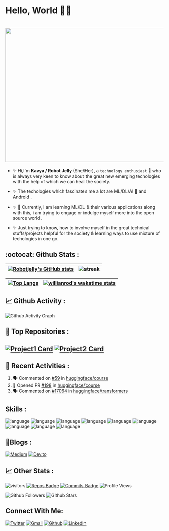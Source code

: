 # Hello, World 🙋‍♀️

# <img src="https://user-images.githubusercontent.com/36916536/166684283-53a55102-c443-4cb1-9730-dc39e35027c5.gif" width="1013" height="426">

- :sparkles: Hi,I'm **Kavya / Robot Jelly** (She/Her), a `technology enthusiast` :robot: who is always very keen to know about the great new emerging techologies with the help of which we can heal the society. 

- :sparkles: The techologies which fascinates me a lot are ML/DL/AI :robot: and Android . 

- :sparkles: 🔭 Currently, I am learning ML/DL & their various applications along with this, i am trying to engage or indulge myself more into the open source world .

- :sparkles: Just trying to know, how to involve myself in the great technical stuffs/projects helpful for the society & learning ways to use mixture of techologies in one go.

**:octocat: Github Stats :**
---
|[![Robotjelly's GitHub stats](https://github-readme-stats.vercel.app/api?username=robotjellyzone&count_private=true&show_icons=true&theme=solarized-light&include_all_commits=true&hide_title=true)](https://github.com/robotjellyzone)|![streak](https://github-readme-streak-stats.herokuapp.com/?user=robotjellyzone&theme=solarized-light)|
|---------------------------------------|--------------------------------------------|


|[![Top Langs](https://github-readme-stats.vercel.app/api/top-langs/?username=robotjellyzone&layout=compact&theme=highcontrast)](https://github.com/robotjellyzone)|[![willianrod's wakatime stats](https://github-readme-stats.vercel.app/api/wakatime?username=robotjelly&layout=compact&theme=highcontrast)](https://github.com/robotjellyzone)|
|---------------------------------------------------|------------------------------------------------------------------------------------------------|

**📈 Github Activity :**
---
![Github Activity Graph](https://mysterious-depths-79545.herokuapp.com/graph?username=robotjellyzone&theme=synthwave-84)

📌 **Top Repositories :**
---
[![Project1 Card](https://github-readme-stats.vercel.app/api/pin/?username=robotjellyzone&repo=project-sagemaker-for-sentiment-analysis&theme=buefy)](https://github.com/robotjellyzone) [![Project2 Card](https://github-readme-stats.vercel.app/api/pin/?username=robotjellyzone&repo=Logo-Quiz-Game-Using-Kotlin&theme=buefy)](https://github.com/robotjellyzone)
---

📌 Recent Activities :
---
<!--START_SECTION:activity-->
1. 🗣 Commented on [#59](https://github.com/huggingface/course/issues/59) in [huggingface/course](https://github.com/huggingface/course)
2. 💪 Opened PR [#198](https://github.com/huggingface/course/pull/198) in [huggingface/course](https://github.com/huggingface/course)
3. 🗣 Commented on [#17064](https://github.com/huggingface/transformers/issues/17064) in [huggingface/transformers](https://github.com/huggingface/transformers)
<!--END_SECTION:activity-->

**Skills :**
---
![language](https://img.shields.io/badge/Python-FFD43B?style=for-the-badge&logo=python&logoColor=darkgreen) ![language](https://img.shields.io/badge/Java-ED8B00?style=for-the-badge&logo=java&logoColor=white) ![language](https://img.shields.io/badge/Kotlin-0095D5?&style=for-the-badge&logo=kotlin&logoColor=white) ![language](https://img.shields.io/badge/scikit_learn-F7931E?style=for-the-badge&logo=scikit-learn&logoColor=white) ![language](https://img.shields.io/badge/Keras-D00000?style=for-the-badge&logo=Keras&logoColor=white) ![language](https://img.shields.io/badge/Numpy-777BB4?style=for-the-badge&logo=numpy&logoColor=white) ![language](https://img.shields.io/badge/Pandas-2C2D72?style=for-the-badge&logo=pandas&logoColor=white) ![language](https://img.shields.io/badge/MySQL-00000F?style=for-the-badge&logo=mysql&logoColor=white) ![language](https://img.shields.io/badge/Jupyter-F37626.svg?&style=for-the-badge&logo=Jupyter&logoColor=white)

**📝Blogs :**
---
[![Medium](https://img.shields.io/badge/Medium-12100E?style=for-the-badge&logo=medium&logoColor=white)](https://medium.com/@robotjelly.zone) [![Dev.to](https://img.shields.io/badge/dev.to-0A0A0A?style=for-the-badge&logo=dev.to&logoColor=white)](https://dev.to/robotjellyzone)

**📈 Other Stats :**
---

![visitors](https://visitor-badge.glitch.me/badge?page_id=robotjellyzone.readme&left_color=green&right_color=red) [![Repos Badge](https://badges.pufler.dev/repos/robotjellyzone)](https://badges.pufler.dev) [![Commits Badge](https://badges.pufler.dev/commits/all/robotjellyzone)](https://badges.pufler.dev) ![Profile Views](https://komarev.com/ghpvc/?username=robotjellyzone&color=ff69b4)

![Github Followers](https://img.shields.io/github/followers/robotjellyzone?style=social) ![Github Stars](https://img.shields.io/github/stars/robotjellyzone?style=social)

**Connect With Me:**
---
[![Twitter](https://img.shields.io/badge/Twitter-1DA1F2?style=for-the-badge&logo=twitter&logoColor=white)](https://twitter.com/iamrobotjelly) [![Gmail](https://img.shields.io/badge/Gmail-D14836?style=for-the-badge&logo=gmail&logoColor=white)](robotjelly.zone@gmail.com) [![Github](https://img.shields.io/badge/GitHub-100000?style=for-the-badge&logo=github&logoColor=white)](https://github.com/robotjellyzone) [![Linkedin](https://img.shields.io/badge/LinkedIn-0077B5?style=for-the-badge&logo=linkedin&logoColor=white)](https://in.linkedin.com/in/robot-jelly-technologist-enthusiast-0703)






<!--
**robotjellyzone/robotjellyzone** is a ✨ _special_ ✨ repository because its `README.md` (this file) appears on your GitHub profile.

Here are some ideas to get you started:

- 🔭 I’m currently working on ...
- 🌱 I’m currently learning ...
- 👯 I’m looking to collaborate on ...
- 🤔 I’m looking for help with ...
- 💬 Ask me about ...
- 📫 How to reach me: ...
- 😄 Pronouns: ...
- ⚡ Fun fact: ...
-->
